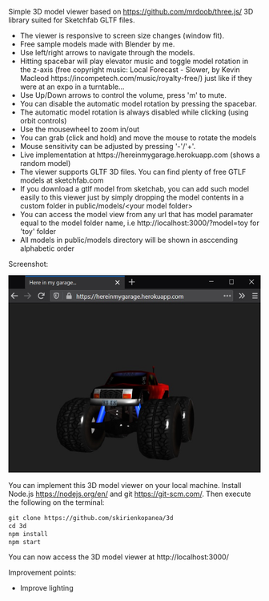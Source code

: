Simple 3D model viewer based on https://github.com/mrdoob/three.js/ 3D library suited for Sketchfab GLTF files.
<ul>
  <li>The viewer is responsive to screen size changes (window fit).</li>
  <li>Free sample models made with Blender by me.</li>
  <li>Use left/right arrows to navigate through the models.</li>
  <li>Hitting spacebar will play elevator music and toggle model rotation in the z-axis (free copyright music: Local Forecast - Slower, by Kevin Macleod https://incompetech.com/music/royalty-free/) just like if they were at an expo in a turntable...</li>
  <li>Use Up/Down arrows to control the volume, press 'm' to mute.</li>
  <li>You can disable the automatic model rotation by pressing the spacebar.</li>
  <li>The automatic model rotation is always disabled while clicking (using orbit controls)</li>
  <li>Use the mousewheel to zoom in/out</li>
  <li>You can grab (click and hold) and move the mouse to rotate the models</li>
  <li>Mouse sensitivity can be adjusted by pressing '-'/'+'.
  <li>Live implementation at https://hereinmygarage.herokuapp.com (shows a random model)</li>
  <li>The viewer supports GLTF 3D files. You can find plenty of free GTLF models at sketchfab.com</li>
  <li>If you download a gtlf model from sketchab, you can add such model easily to this viewer just by simply dropping the model contents in a custom folder in public/models/&lt;your model folder&gt;</li>
  <li>You can access the model view from any url that has model paramater equal to the model folder name, i.e http://localhost:3000/?model=toy for 'toy' folder</li>
  <li>All models in public/models directory will be shown in asccending alphabetic order</li>
</ul>
Screenshot:

![Preview](screenshot.jpg)

You can implement this 3D model viewer on your local machine. Install Node.js https://nodejs.org/en/ and git https://git-scm.com/. Then execute the following on the terminal:

```console
git clone https://github.com/skirienkopanea/3d
cd 3d
npm install
npm start
```

You can now access the 3D model viewer at http://localhost:3000/

Improvement points:
<ul>
  <li>Improve lighting</li>
</ul>
